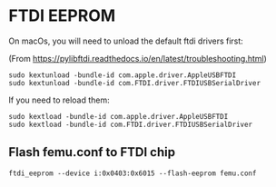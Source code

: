 # FTDI EEPROM

On macOs, you will need to unload the default ftdi drivers first:

(From https://pylibftdi.readthedocs.io/en/latest/troubleshooting.html)
```
sudo kextunload -bundle-id com.apple.driver.AppleUSBFTDI
sudo kextunload -bundle-id com.FTDI.driver.FTDIUSBSerialDriver

```

If you need to reload them:

```
sudo kextload -bundle-id com.apple.driver.AppleUSBFTDI
sudo kextload -bundle-id com.FTDI.driver.FTDIUSBSerialDriver

```

## Flash femu.conf to FTDI chip

```
ftdi_eeprom --device i:0x0403:0x6015 --flash-eeprom femu.conf
```
